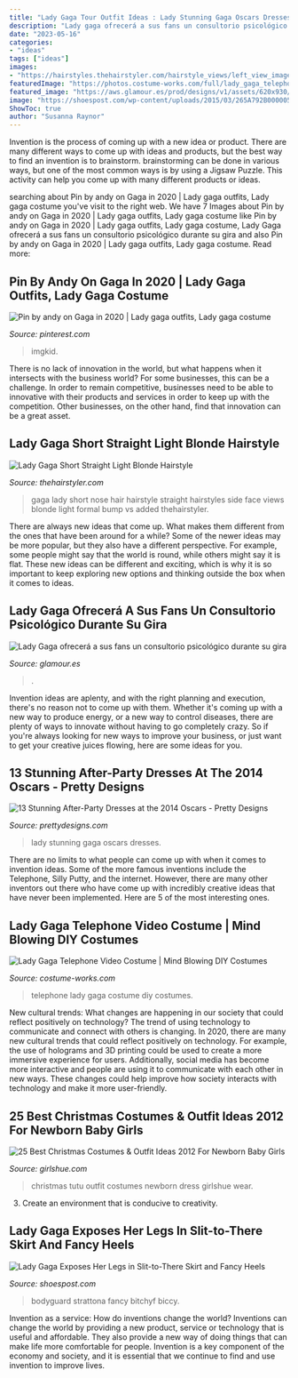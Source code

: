 ```yaml
---
title: "Lady Gaga Tour Outfit Ideas : Lady Stunning Gaga Oscars Dresses"
description: "Lady gaga ofrecerá a sus fans un consultorio psicológico durante su gira"
date: "2023-05-16"
categories:
- "ideas"
tags: ["ideas"]
images:
- "https://hairstyles.thehairstyler.com/hairstyle_views/left_view_images/9907/original/Lady-Gaga.jpg"
featuredImage: "https://photos.costume-works.com/full/lady_gaga_telephone_video.jpg"
featured_image: "https://aws.glamour.es/prod/designs/v1/assets/620x930/535060.jpg"
image: "https://shoespost.com/wp-content/uploads/2015/03/265A792B00000578-2981593-image-m-29_1425582245268.jpg"
ShowToc: true
author: "Susanna Raynor"
---
```



Invention is the process of coming up with a new idea or product. There are many different ways to come up with ideas and products, but the best way to find an invention is to brainstorm. brainstorming can be done in various ways, but one of the most common ways is by using a Jigsaw Puzzle. This activity can help you come up with many different products or ideas.

	

		
searching about Pin by andy on Gaga in 2020 | Lady gaga outfits, Lady gaga costume you've visit to the right web. We have 7 Images about Pin by andy on Gaga in 2020 | Lady gaga outfits, Lady gaga costume like Pin by andy on Gaga in 2020 | Lady gaga outfits, Lady gaga costume, Lady Gaga ofrecerá a sus fans un consultorio psicológico durante su gira and also Pin by andy on Gaga in 2020 | Lady gaga outfits, Lady gaga costume. Read more:
		
    
## Pin By Andy On Gaga In 2020 | Lady Gaga Outfits, Lady Gaga Costume

<img loading=lazy src="https://i.pinimg.com/736x/f6/1d/f5/f61df5a7b245d6f736bceefc47918bd6.jpg" onerror="this.onerror=null;this.src='https://tse2.mm.bing.net/th?id=OIP.441W_w48KxZBHTX2X_g3EwHaLH&amp;pid=15.1';" alt="Pin by andy on Gaga in 2020 | Lady gaga outfits, Lady gaga costume">

_Source: pinterest.com_

>imgkid. 

	

There is no lack of innovation in the world, but what happens when it intersects with the business world? For some businesses, this can be a challenge. In order to remain competitive, businesses need to be able to innovative with their products and services in order to keep up with the competition. Other businesses, on the other hand, find that innovation can be a great asset.

    
## Lady Gaga Short Straight Light Blonde Hairstyle

<img loading=lazy src="https://hairstyles.thehairstyler.com/hairstyle_views/left_view_images/9907/original/Lady-Gaga.jpg" onerror="this.onerror=null;this.src='https://tse4.mm.bing.net/th?id=OIP.6waBWBvBXs0ioujNi-ZA1gHaI4&amp;pid=15.1';" alt="Lady Gaga Short Straight Light Blonde Hairstyle">

_Source: thehairstyler.com_

>gaga lady short nose hair hairstyle straight hairstyles side face views blonde light formal bump vs added thehairstyler. 

	

There are always new ideas that come up. What makes them different from the ones that have been around for a while? Some of the newer ideas may be more popular, but they also have a different perspective. For example, some people might say that the world is round, while others might say it is flat. These new ideas can be different and exciting, which is why it is so important to keep exploring new options and thinking outside the box when it comes to ideas.

    
## Lady Gaga Ofrecerá A Sus Fans Un Consultorio Psicológico Durante Su Gira

<img loading=lazy src="https://aws.glamour.es/prod/designs/v1/assets/620x930/535060.jpg" onerror="this.onerror=null;this.src='https://tse3.mm.bing.net/th?id=OIP.18xL3_87A4Gl2NhN-pIoLgHaLH&amp;pid=15.1';" alt="Lady Gaga ofrecerá a sus fans un consultorio psicológico durante su gira">

_Source: glamour.es_

>. 

	

Invention ideas are aplenty, and with the right planning and execution, there's no reason not to come up with them. Whether it's coming up with a new way to produce energy, or a new way to control diseases, there are plenty of ways to innovate without having to go completely crazy. So if you're always looking for new ways to improve your business, or just want to get your creative juices flowing, here are some ideas for you.

    
## 13 Stunning After-Party Dresses At The 2014 Oscars - Pretty Designs

<img loading=lazy src="http://www.prettydesigns.com/wp-content/uploads/2014/03/Lady-Gaga1.jpg" onerror="this.onerror=null;this.src='https://tse3.mm.bing.net/th?id=OIP.pJeA_PH_s1aW3EWFV2kZlgHaK0&amp;pid=15.1';" alt="13 Stunning After-Party Dresses at the 2014 Oscars - Pretty Designs">

_Source: prettydesigns.com_

>lady stunning gaga oscars dresses. 

	

There are no limits to what people can come up with when it comes to invention ideas. Some of the more famous inventions include the Telephone, Silly Putty, and the internet. However, there are many other inventors out there who have come up with incredibly creative ideas that have never been implemented. Here are 5 of the most interesting ones.

    
## Lady Gaga Telephone Video Costume | Mind Blowing DIY Costumes

<img loading=lazy src="https://photos.costume-works.com/full/lady_gaga_telephone_video.jpg" onerror="this.onerror=null;this.src='https://tse4.mm.bing.net/th?id=OIP.qENFPokh2fC3gelsNZV-EQHaKg&amp;pid=15.1';" alt="Lady Gaga Telephone Video Costume | Mind Blowing DIY Costumes">

_Source: costume-works.com_

>telephone lady gaga costume diy costumes. 

	

New cultural trends: What changes are happening in our society that could reflect positively on technology?
The trend of using technology to communicate and connect with others is changing. In 2020, there are many new cultural trends that could reflect positively on technology. For example, the use of holograms and 3D printing could be used to create a more immersive experience for users. Additionally, social media has become more interactive and people are using it to communicate with each other in new ways. These changes could help improve how society interacts with technology and make it more user-friendly.

    
## 25 Best Christmas Costumes &amp; Outfit Ideas 2012 For Newborn Baby Girls

<img loading=lazy src="https://www.girlshue.com/wp-content/uploads/2016/07/unnamed-file-3080.jpg" onerror="this.onerror=null;this.src='https://tse2.mm.bing.net/th?id=OIP.8xcRfSBUv4t8F0-yMh127AHaJ7&amp;pid=15.1';" alt="25 Best Christmas Costumes &amp; Outfit Ideas 2012 For Newborn Baby Girls">

_Source: girlshue.com_

>christmas tutu outfit costumes newborn dress girlshue wear. 

	

3. Create an environment that is conducive to creativity.

    
## Lady Gaga Exposes Her Legs In Slit-to-There Skirt And Fancy Heels

<img loading=lazy src="https://shoespost.com/wp-content/uploads/2015/03/265A792B00000578-2981593-image-m-29_1425582245268.jpg" onerror="this.onerror=null;this.src='https://tse3.mm.bing.net/th?id=OIP.4PSN3_Yhfn-jpm4KgEaOugHaLG&amp;pid=15.1';" alt="Lady Gaga Exposes Her Legs in Slit-to-There Skirt and Fancy Heels">

_Source: shoespost.com_

>bodyguard strattona fancy bitchyf biccy. 

	

Invention as a service: How do inventions change the world?
Inventions can change the world by providing a new product, service or technology that is useful and affordable. They also provide a new way of doing things that can make life more comfortable for people. Invention is a key component of the economy and society, and it is essential that we continue to find and use invention to improve lives.

